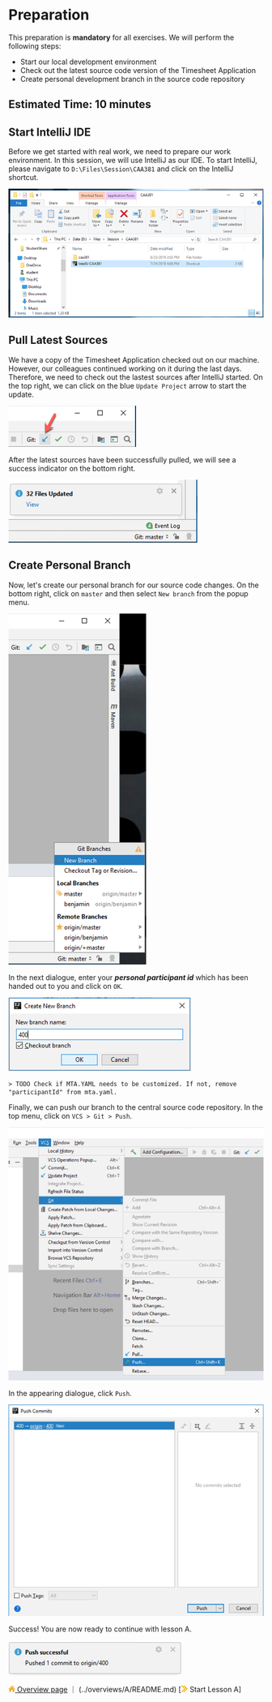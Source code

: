 # Preparation

This preparation is **mandatory** for all exercises. We will perform the following steps:
* Start our local development environment
* Check out the latest source code version of the Timesheet Application
* Create personal development branch in the source code repository

## Estimated Time: 10 minutes

## Start IntelliJ IDE
Before we get started with real work, we need to prepare our work environment. In this session, we will use IntelliJ as our IDE. To start IntelliJ, please navigate to `D:\Files\Session\CAA381` and click on the IntelliJ shortcut.

![](../images/a/start-intellij.png)

## Pull Latest Sources
We have a copy of the Timesheet Application checked out on our machine. However, our colleagues continued working on it during the last days. Therefore, we need to check out the lastest sources after IntelliJ started. On the top right, we can click on the blue `Update Project` arrow to start the update.

![](../images/a/git-pull.png)

After the latest sources have been successfully pulled, we will see a success indicator on the bottom right.

![](../images/a/pull-success.png)

## Create Personal Branch

Now, let's create our personal branch for our source code changes. On the bottom right, click on `master` and then select `New branch` from the popup menu.

![](../images/a/new-branch.png)

In the next dialogue, enter your ***personal participant id*** which has been handed out to you and click on `OK`.

![](../images/a/gitbranch-name.png)

    > TODO Check if MTA.YAML needs to be customized. If not, remove "participantId" from mta.yaml.

Finally, we can push our branch to the central source code repository. In the top menu, click on `VCS > Git > Push`.

![](../images/a/push-branch.png)

In the appearing dialogue, click `Push`.

![](../images/a/push-dialog.png)

Success! You are now ready to continue with lesson A.

![](../images/a/push-success.png)


[![](../images/nav-home.png) Overview page](../README.md) ｜ (../overviews/A/README.md) [![](../images/nav-next.png) Start Lesson A]
